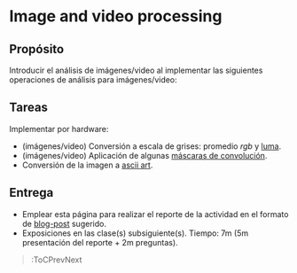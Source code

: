 # Image and video processing

## Propósito

Introducir el análisis de imágenes/video al implementar las siguientes operaciones de análisis para imágenes/video:

## Tareas

Implementar por hardware:

* (imágenes/video) Conversión a escala de grises: promedio _rgb_ y [luma](https://en.wikipedia.org/wiki/HSL_and_HSV#Disadvantages).
* (imágenes/video) Aplicación de algunas [máscaras de convolución](https://en.wikipedia.org/wiki/Kernel_(image_processing)).
* Conversión de la imagen a [ascii art](https://en.wikipedia.org/wiki/ASCII_art).

## Entrega

* Emplear esta página para realizar el reporte de la actividad en el formato de [blog-post](/#grading) sugerido.
* Exposiciones en las clase(s) subsiguiente(s). Tiempo: 7m (5m presentación del reporte + 2m preguntas).

> :ToCPrevNext